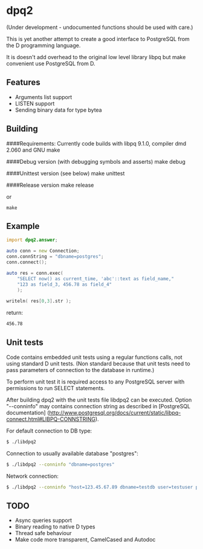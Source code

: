 dpq2
====

(Under development - undocumented functions should be used with care.)

This is yet another attempt to create a good interface to PostgreSQL from the 
D programming language.

It is doesn't add overhead to the original low level library libpq but
make convenient use PostgreSQL from D.

Features
--------

* Arguments list support
* LISTEN support
* Sending binary data for type bytea

Building
--------

####Requirements:
Currently code builds with libpq 9.1.0, compiler dmd 2.060 and GNU make

####Debug version (with debugging symbols and asserts)
    make debug

####Unittest version (see below)
    make unittest

####Release version
    make release

or

    make

Example
-------

```D
import dpq2.answer;

auto conn = new Connection;
conn.connString = "dbname=postgres";
conn.connect();

auto res = conn.exec(
    "SELECT now() as current_time, 'abc'::text as field_name,"
    "123 as field_3, 456.78 as field_4"
    );
    
writeln( res[0,3].str );
```
return:
```sh
456.78
```

Unit tests
----------

Code contains embedded unit tests using a regular functions calls, not using
standard D unit tests. (Non standard because that unit tests need to pass
parameters of connection to the database in runtime.)

To perform unit test it is required access to any PostgreSQL server with
permissions to run SELECT statements.

After building dpq2 with the unit tests file libdpq2 can be executed. Option "--conninfo"
may contains connection string as described in [PostgreSQL documentation]
(http://www.postgresql.org/docs/current/static/libpq-connect.html#LIBPQ-CONNSTRING).

For default connection to DB type:

```sh
$ ./libdpq2 
```
Connection to usually available database "postgres":
```sh
$ ./libdpq2 --conninfo "dbname=postgres"
```
Network connection:
```sh
$ ./libdpq2 --conninfo "host=123.45.67.89 dbname=testdb user=testuser password=123123"
```

TODO
----

* Async queries support
* Binary reading to native D types
* Thread safe behaviour
* Make code more transparent, CamelCased and Autodoc
